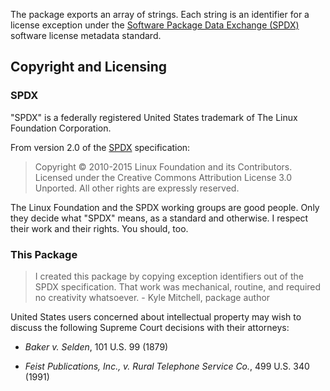 The package exports an array of strings. Each string is an identifier
for a license exception under the [Software Package Data Exchange
(SPDX)][SPDX] software license metadata standard.

[SPDX]: https://spdx.org

## Copyright and Licensing

### SPDX

"SPDX" is a federally registered United States trademark of The Linux
Foundation Corporation.

From version 2.0 of the [SPDX] specification:

> Copyright © 2010-2015 Linux Foundation and its Contributors. Licensed
> under the Creative Commons Attribution License 3.0 Unported. All other
> rights are expressly reserved.

The Linux Foundation and the SPDX working groups are good people. Only
they decide what "SPDX" means, as a standard and otherwise. I respect
their work and their rights. You should, too.

### This Package

> I created this package by copying exception identifiers out of the
> SPDX specification. That work was mechanical, routine, and required no
> creativity whatsoever. - Kyle Mitchell, package author

United States users concerned about intellectual property may wish to
discuss the following Supreme Court decisions with their attorneys:

- _Baker v. Selden_, 101 U.S. 99 (1879)

- _Feist Publications, Inc., v. Rural Telephone Service Co._,
  499 U.S. 340 (1991)
